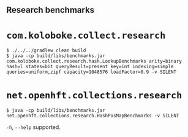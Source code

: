 ## Research benchmarks ##

# `com.koloboke.collect.research` #

    $ ./../../gradlew clean build
    $ java -cp build/libs/benchmarks.jar com.koloboke.collect.research.hash.LookupBenchmarks arity=binary hash=l states=bit queryResult=present key=int indexing=simple queries=uniform,zipf capacity=1048576 loadFactor=0.9 -v SILENT

# `net.openhft.collections.research` #

    $ java -cp build/libs/benchmarks.jar net.openhft.collections.research.HashPosMapBenchmarks -v SILENT

`-h`, `--help` supported.

